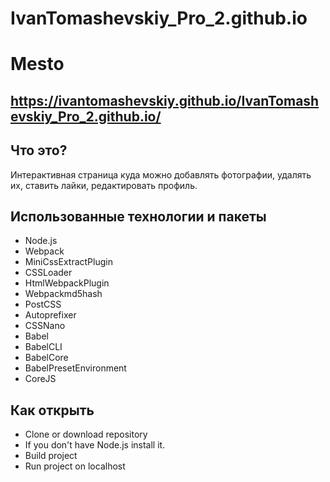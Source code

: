 # IvanTomashevskiy_Pro_2.github.io
# Mesto
## https://ivantomashevskiy.github.io/IvanTomashevskiy_Pro_2.github.io/
Что это?
-----------
Интерактивная страница куда можно добавлять фотографии, удалять их, ставить лайки, редактировать профиль.

Использованные технологии и пакеты
------------------
- Node.js
- Webpack
- MiniCssExtractPlugin
- CSSLoader
- HtmlWebpackPlugin
- Webpackmd5hash
- PostCSS
- Autoprefixer
- CSSNano
- Babel
- BabelCLI
- BabelCore
- BabelPresetEnvironment
- CoreJS

Как открыть
----------------
- Clone or download repository
- If you don't have Node.js install it.
- Build project 
- Run project on localhost 
